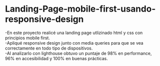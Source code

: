 # Landing-Page-mobile-first-usando-responsive-design

-En este proyecto realicé una landing page utlizinado html y css con principios mobile first.\
-Apliqué responsive design junto con media queries para que se vea correctamente en todo tipo de dispositivos.\
-Al analizarlo con lighthouse obtuvo un puntaje de 98% en performance, 96% en accesibilidad y 100% en buenas prácticas. 
